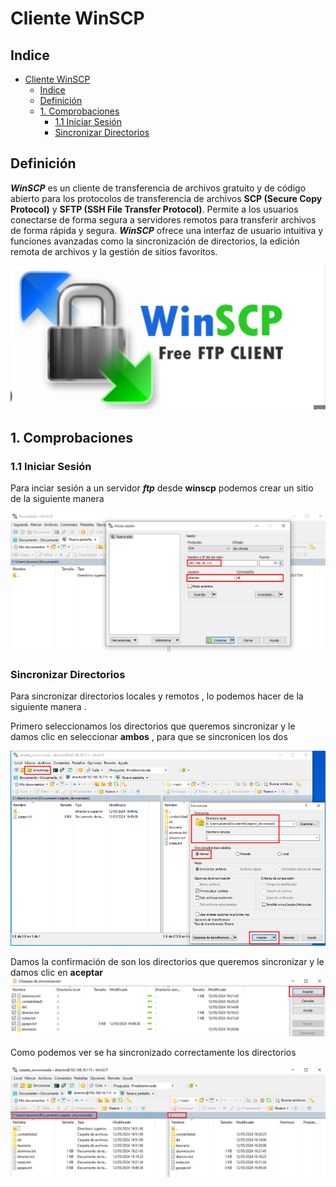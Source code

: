 # Cliente WinSCP

## Indice 

- [Cliente WinSCP](#cliente-winscp)
  - [Indice](#indice)
  - [Definición](#definición)
  - [1. Comprobaciones](#1-comprobaciones)
    - [1.1 Iniciar Sesión](#11-iniciar-sesión)
    - [Sincronizar Directorios](#sincronizar-directorios)


## Definición

***WinSCP*** es un cliente de transferencia de archivos gratuito y de código abierto para los protocolos de transferencia de archivos **SCP (Secure Copy Protocol)** y **SFTP (SSH File Transfer Protocol)**. Permite a los usuarios conectarse de forma segura a servidores remotos para transferir archivos de forma rápida y segura. ***WinSCP*** ofrece una interfaz de usuario intuitiva y funciones avanzadas como la sincronización de directorios, la edición remota de archivos y la gestión de sitios favoritos.

![Logo](./img/winscp/logo_winscp.png)

## 1. Comprobaciones

### 1.1 Iniciar Sesión 

Para inciar sesión a un servidor ***ftp*** desde **winscp** podemos crear un sitio de la siguiente manera 

![Iniciar Seseión con Usuarios](./img/winscp/1_inciar_sesion.png)

### Sincronizar Directorios 

Para sincronizar directorios locales y remotos , lo podemos hacer de la siguiente manera .

Primero seleccionamos los directorios que queremos sincronizar y le damos clic en seleccionar **ambos** , para que se sincronicen los dos 

![Sincronizar Directorios 1](./img/winscp/2_sincronizar_directorios_1.png)

Damos la confirmación de son los directorios que queremos sincronizar y le damos clic en **aceptar**
![Sincronizar Directorios 2](./img/winscp/3_sincronizar_directorios_2.png)

Como podemos ver se ha sincronizado correctamente los directorios

![Sincronizar Directorios 3](./img/winscp/4_sincronizar_directorios_3.png)